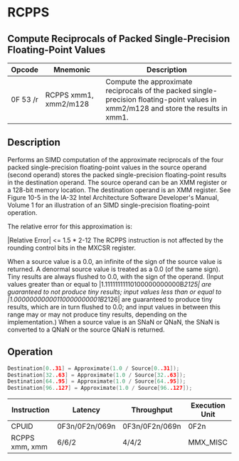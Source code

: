 # RCPPS
 
## Compute Reciprocals of Packed Single-Precision Floating-Point Values
 
 
|Opcode|Mnemonic|Description|
|-|-|-|
|0F 53 /r|RCPPS xmm1, xmm2/m128|Compute the approximate reciprocals of the packed single-precision floating-point values in xmm2/m128 and store the results in xmm1.|
 
## Description
 
Performs an SIMD computation of the approximate reciprocals of the four packed single-precision floating-point values in the source operand (second operand) stores the packed single-precision floating-point results in the destination operand. The source operand can be an XMM register or a 128-bit memory location. The destination operand is an XMM register. See Figure 10-5 in the IA-32 Intel Architecture Software Developer's Manual, Volume 1 for an illustration of an SIMD single-precision floating-point operation.
 
The relative error for this approximation is:
 
|Relative Error| <= 1.5 * 2-12 The RCPPS instruction is not affected by the rounding control bits in the MXCSR register.
 
When a source value is a 0.0, an infinite of the sign of the source value is returned. A denormal source value is treated as a 0.0 (of the same sign). Tiny results are always flushed to 0.0, with the sign of the operand. (Input values greater than or equal to |1.11111111110100000000000B*2125| are guaranteed to not produce tiny results; input values less than or equal to |1.00000000000110000000001B*2126| are guaranteed to produce tiny results, which are in turn flushed to 0.0; and input values in between this range may or may not produce tiny results, depending on the implementation.) When a source value is an SNaN or QNaN, the SNaN is converted to a QNaN or the source QNaN is returned.
 
 
## Operation
 
```c
Destination[0..31] = Approximate(1.0 / Source[0..31]);
Destination[32..63] = Approximate(1.0 / Source[32..63]);
Destination[64..95] = Approximate(1.0 / Source[64..95]);
Destination[96..127] = Approximate(1.0 / Source[96..127]);

```
 
 
|Instruction|Latency|Throughput|Execution Unit|
|-|-|-|-|
|CPUID|0F3n/0F2n/069n|0F3n/0F2n/069n|0F2n|
|RCPPS xmm, xmm|6/6/2|4/4/2|MMX_MISC|
